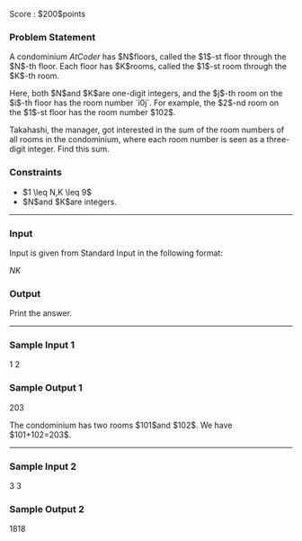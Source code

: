 
<div>

<span>

<span>

<p>
Score : $200$points
</p>

<div>

<section>

### **Problem Statement**

<p>
A condominium 
<em>
AtCoder
</em>
has $N$floors, called the $1$-st floor through the $N$-th floor.
Each floor has $K$rooms, called the $1$-st room through the $K$-th room.
</p>

<p>
Here, both $N$and $K$are one-digit integers, and the $j$-th room on the $i$-th floor has the room number `i0j`.
For example, the $2$-nd room on the $1$-st floor has the room number $102$.
</p>

<p>
Takahashi, the manager, got interested in the sum of the room numbers of all rooms in the condominium, where each room number is seen as a three-digit integer.
Find this sum.
</p>

</section>

</div>

<div>

<section>

### **Constraints**

<ul>

<li>
$1 \leq N,K \leq 9$
</li>

<li>
$N$and $K$are integers.
</li>

</ul>

</section>

</div>

---

<div>

<div>

<section>

### **Input**

<p>
Input is given from Standard Input in the following format:
</p>

<div>

$N$$K$
</div>

</section>

</div>

<div>

<section>

### **Output**

<p>
Print the answer.
</p>

</section>

</div>

</div>

---

<div>

<section>

### **Sample Input 1**

<div>

1 2

</div>

</section>

</div>

<div>

<section>

### **Sample Output 1**

<div>

203

</div>

<p>
The condominium has two rooms $101$and $102$.
We have $101+102=203$.
</p>

</section>

</div>

---

<div>

<section>

### **Sample Input 2**

<div>

3 3

</div>

</section>

</div>

<div>

<section>

### **Sample Output 2**

<div>

1818

</div>

</section>

</div>

</span>

</span>

</div>
